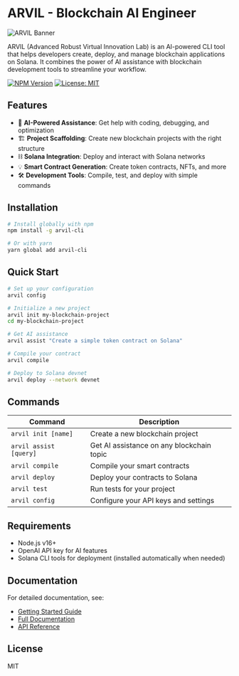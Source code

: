 # ARVIL - Blockchain AI Engineer

![ARVIL Banner](https://github.com/yourusername/arvil/raw/main/docs/assets/arvil-banner.png)

ARVIL (Advanced Robust Virtual Innovation Lab) is an AI-powered CLI tool that helps developers create, deploy, and manage blockchain applications on Solana. It combines the power of AI assistance with blockchain development tools to streamline your workflow.

[![NPM Version](https://img.shields.io/npm/v/arvil-cli.svg?style=flat)](https://www.npmjs.org/package/arvil-cli)
[![License: MIT](https://img.shields.io/badge/License-MIT-yellow.svg)](https://opensource.org/licenses/MIT)

## Features

- 🤖 **AI-Powered Assistance**: Get help with coding, debugging, and optimization
- 🏗️ **Project Scaffolding**: Create new blockchain projects with the right structure
- ⛓️ **Solana Integration**: Deploy and interact with Solana networks
- 💡 **Smart Contract Generation**: Create token contracts, NFTs, and more
- 🛠️ **Development Tools**: Compile, test, and deploy with simple commands

## Installation

```bash
# Install globally with npm
npm install -g arvil-cli

# Or with yarn
yarn global add arvil-cli
```

## Quick Start

```bash
# Set up your configuration
arvil config

# Initialize a new project
arvil init my-blockchain-project
cd my-blockchain-project

# Get AI assistance
arvil assist "Create a simple token contract on Solana"

# Compile your contract
arvil compile

# Deploy to Solana devnet
arvil deploy --network devnet
```

## Commands

| Command | Description |
|---------|-------------|
| `arvil init [name]` | Create a new blockchain project |
| `arvil assist [query]` | Get AI assistance on any blockchain topic |
| `arvil compile` | Compile your smart contracts |
| `arvil deploy` | Deploy your contracts to Solana |
| `arvil test` | Run tests for your project |
| `arvil config` | Configure your API keys and settings |

## Requirements

- Node.js v16+
- OpenAI API key for AI features
- Solana CLI tools for deployment (installed automatically when needed)

## Documentation

For detailed documentation, see:
- [Getting Started Guide](https://github.com/yourusername/arvil/blob/main/GETTING-STARTED.md)
- [Full Documentation](https://github.com/yourusername/arvil#documentation)
- [API Reference](https://github.com/yourusername/arvil/wiki/API-Reference)

## License

MIT 